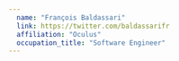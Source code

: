 ```yaml
---
  name: "François Baldassari"
  link: https://twitter.com/baldassarifr
  affiliation: "Oculus"
  occupation_title: "Software Engineer"
---
```


